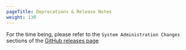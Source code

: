```yaml
---
pageTitle: Deprecations & Release Notes
weight: 130
---
```


For the time being, please refer to the `System Administration Changes` sections of the [GitHub releases page](https://github.com/dfuse-io/dfuse-eosio/releases)
